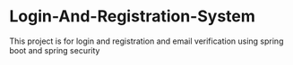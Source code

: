 # Login-And-Registration-System
This project is for login and registration and email verification using spring boot and spring security 
